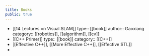 ```yaml
---
title: Books
public: true
---
```


- [[14 Lectures on Visual SLAM]]
  type:: [[book]]
  author:: Gaoxiang
  category:: [[robotics]], [[algorithm]], [[cv]]
- [[C++ Primer]]
  type:: [[book]]
  category:: [[C++]]
- [[Effective C++]], [[More Effective C++]], [[Effective STL]]
-